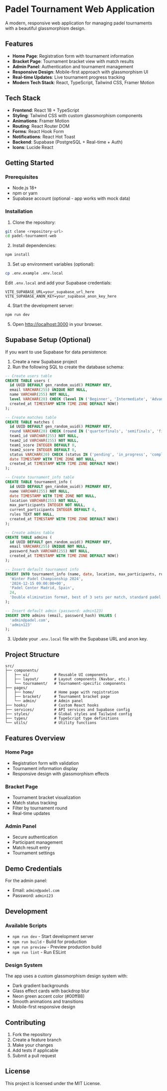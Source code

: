 # Padel Tournament Web Application

A modern, responsive web application for managing padel tournaments with a beautiful glassmorphism design.

## Features

- **Home Page**: Registration form with tournament information
- **Bracket Page**: Tournament bracket view with match results
- **Admin Panel**: Authentication and tournament management
- **Responsive Design**: Mobile-first approach with glassmorphism UI
- **Real-time Updates**: Live tournament progress tracking
- **Modern Tech Stack**: React, TypeScript, Tailwind CSS, Framer Motion

## Tech Stack

- **Frontend**: React 18 + TypeScript
- **Styling**: Tailwind CSS with custom glassmorphism components
- **Animations**: Framer Motion
- **Routing**: React Router DOM
- **Forms**: React Hook Form
- **Notifications**: React Hot Toast
- **Backend**: Supabase (PostgreSQL + Real-time + Auth)
- **Icons**: Lucide React

## Getting Started

### Prerequisites

- Node.js 18+ 
- npm or yarn
- Supabase account (optional - app works with mock data)

### Installation

1. Clone the repository:
```bash
git clone <repository-url>
cd padel-tournament-web
```

2. Install dependencies:
```bash
npm install
```

3. Set up environment variables (optional):
```bash
cp .env.example .env.local
```

Edit `.env.local` and add your Supabase credentials:
```
VITE_SUPABASE_URL=your_supabase_url_here
VITE_SUPABASE_ANON_KEY=your_supabase_anon_key_here
```

4. Start the development server:
```bash
npm run dev
```

5. Open [http://localhost:3000](http://localhost:3000) in your browser.

## Supabase Setup (Optional)

If you want to use Supabase for data persistence:

1. Create a new Supabase project
2. Run the following SQL to create the database schema:

```sql
-- Create users table
CREATE TABLE users (
  id UUID DEFAULT gen_random_uuid() PRIMARY KEY,
  email VARCHAR(255) UNIQUE NOT NULL,
  name VARCHAR(255) NOT NULL,
  level VARCHAR(20) CHECK (level IN ('Beginner', 'Intermediate', 'Advanced')) NOT NULL,
  created_at TIMESTAMP WITH TIME ZONE DEFAULT NOW()
);

-- Create matches table
CREATE TABLE matches (
  id UUID DEFAULT gen_random_uuid() PRIMARY KEY,
  round VARCHAR(20) CHECK (round IN ('quarterfinals', 'semifinals', 'final')) NOT NULL,
  team1_id VARCHAR(255) NOT NULL,
  team2_id VARCHAR(255) NOT NULL,
  team1_score INTEGER DEFAULT 0,
  team2_score INTEGER DEFAULT 0,
  status VARCHAR(20) CHECK (status IN ('pending', 'in_progress', 'completed')) DEFAULT 'pending',
  date TIMESTAMP WITH TIME ZONE NOT NULL,
  created_at TIMESTAMP WITH TIME ZONE DEFAULT NOW()
);

-- Create tournament_info table
CREATE TABLE tournament_info (
  id UUID DEFAULT gen_random_uuid() PRIMARY KEY,
  name VARCHAR(255) NOT NULL,
  date TIMESTAMP WITH TIME ZONE NOT NULL,
  location VARCHAR(255) NOT NULL,
  max_participants INTEGER NOT NULL,
  current_participants INTEGER DEFAULT 0,
  rules TEXT NOT NULL,
  created_at TIMESTAMP WITH TIME ZONE DEFAULT NOW()
);

-- Create admins table
CREATE TABLE admins (
  id UUID DEFAULT gen_random_uuid() PRIMARY KEY,
  email VARCHAR(255) UNIQUE NOT NULL,
  password_hash VARCHAR(255) NOT NULL,
  created_at TIMESTAMP WITH TIME ZONE DEFAULT NOW()
);

-- Insert default tournament info
INSERT INTO tournament_info (name, date, location, max_participants, rules) VALUES (
  'Winter Padel Championship 2024',
  '2024-12-15 09:00:00+00',
  'Padel Center Madrid, Spain',
  24,
  'Double elimination format, best of 3 sets per match, standard padel scoring system.'
);

-- Insert default admin (password: admin123)
INSERT INTO admins (email, password_hash) VALUES (
  'admin@padel.com',
  'admin123'
);
```

3. Update your `.env.local` file with the Supabase URL and anon key.

## Project Structure

```
src/
├── components/
│   ├── ui/           # Reusable UI components
│   ├── layout/       # Layout components (Navbar, etc.)
│   └── tournament/   # Tournament-specific components
├── pages/
│   ├── home/         # Home page with registration
│   ├── bracket/      # Tournament bracket page
│   └── admin/        # Admin panel
├── hooks/            # Custom React hooks
├── services/         # API services and Supabase config
├── styles/           # Global styles and Tailwind config
├── types/            # TypeScript type definitions
└── utils/            # Utility functions
```

## Features Overview

### Home Page
- Registration form with validation
- Tournament information display
- Responsive design with glassmorphism effects

### Bracket Page
- Tournament bracket visualization
- Match status tracking
- Filter by tournament round
- Real-time updates

### Admin Panel
- Secure authentication
- Participant management
- Match result entry
- Tournament settings

## Demo Credentials

For the admin panel:
- Email: `admin@padel.com`
- Password: `admin123`

## Development

### Available Scripts

- `npm run dev` - Start development server
- `npm run build` - Build for production
- `npm run preview` - Preview production build
- `npm run lint` - Run ESLint

### Design System

The app uses a custom glassmorphism design system with:
- Dark gradient backgrounds
- Glass effect cards with backdrop blur
- Neon green accent color (#00ff88)
- Smooth animations and transitions
- Mobile-first responsive design

## Contributing

1. Fork the repository
2. Create a feature branch
3. Make your changes
4. Add tests if applicable
5. Submit a pull request

## License

This project is licensed under the MIT License.

